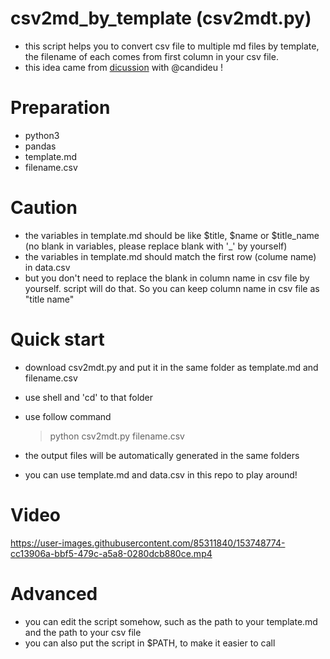 # csv2md_by_template (csv2mdt.py)
- this script helps you to convert csv file to multiple md files by template, the filename of each comes from first column in your csv file.
- this idea came from [dicussion](https://github.com/Arrowyz01/csv2logseq_block/issues/1) with @candideu !

# Preparation
- python3
- pandas
- template.md
- filename.csv

# Caution
- the variables in template.md should be like $title, $name or $title_name (no blank in variables, please replace blank with '_' by yourself)
- the variables in template.md should match the first row (colume name) in data.csv
- but you don't need to replace the blank in column name in csv file by yourself. script will do that. So you can keep column name in csv file as "title name"

# Quick start
- download csv2mdt.py and put it in the same folder as template.md and filename.csv
- use shell and 'cd' to that folder
- use follow command
    > python csv2mdt.py filename.csv

- the output files will be automatically generated in the same folders
- you can use template.md and data.csv in this repo to play around!

# Video


https://user-images.githubusercontent.com/85311840/153748774-cc13906a-bbf5-479c-a5a8-0280dcb880ce.mp4

# Advanced
- you can edit the script somehow, such as the path to your template.md and the path to your csv file
- you can also put the script in $PATH, to make it easier to call
